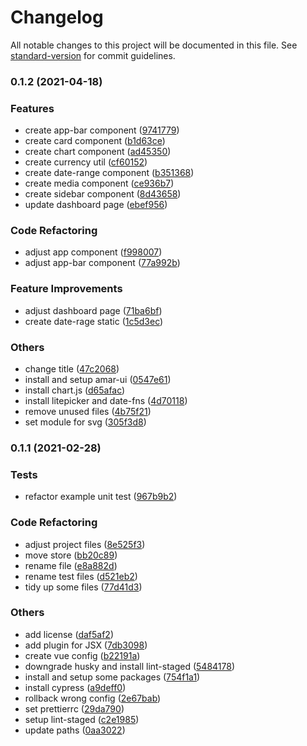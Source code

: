 # Changelog

All notable changes to this project will be documented in this file. See [standard-version](https://github.com/conventional-changelog/standard-version) for commit guidelines.

### 0.1.2 (2021-04-18)


### Features

* create app-bar component ([9741779](https://github.com/andriannus/advotics/commit/9741779a75be60d2712f0aa729123dffce2b0fde))
* create card component ([b1d63ce](https://github.com/andriannus/advotics/commit/b1d63cea4fda0cc86f2a1e27dc2c840eb22fe694))
* create chart component ([ad45350](https://github.com/andriannus/advotics/commit/ad45350f11326a622a7ab82a8a3da0e2351fcc57))
* create currency util ([cf60152](https://github.com/andriannus/advotics/commit/cf60152f70e71c0054f7245cfbc9500dd1dec526))
* create date-range component ([b351368](https://github.com/andriannus/advotics/commit/b3513685f7bf9abc9c91f39380371e983f00b75b))
* create media component ([ce936b7](https://github.com/andriannus/advotics/commit/ce936b7b4d44e231e0134059d5925641becd159b))
* create sidebar component ([8d43658](https://github.com/andriannus/advotics/commit/8d4365892e510048d7dd1264c1d83bd2f41558b0))
* update dashboard page ([ebef956](https://github.com/andriannus/advotics/commit/ebef95687677b0905f53cfa3c300a45dc2653813))


### Code Refactoring

* adjust app component ([f998007](https://github.com/andriannus/advotics/commit/f998007dcd7e116a05bb4cf7e2985ebc5dad4267))
* adjust app-bar component ([77a992b](https://github.com/andriannus/advotics/commit/77a992b75ba16a2d1c3f7bd2e448602ac167f6c9))


### Feature Improvements

* adjust dashboard page ([71ba6bf](https://github.com/andriannus/advotics/commit/71ba6bf37b7a9ec9dad1617fee5101837d51f836))
* create date-rage static ([1c5d3ec](https://github.com/andriannus/advotics/commit/1c5d3ecc254b802e282fcc99fc0b485cd4353221))


### Others

* change title ([47c2068](https://github.com/andriannus/advotics/commit/47c2068867774520633baf13e9c2d15dc51fba84))
* install and setup amar-ui ([0547e61](https://github.com/andriannus/advotics/commit/0547e619367db2d628361614415698c365ded33a))
* install chart.js ([d65afac](https://github.com/andriannus/advotics/commit/d65afacf0de48a66d328ab7ec93cf3528a5ca1bc))
* install litepicker and date-fns ([4d70118](https://github.com/andriannus/advotics/commit/4d701183d47601fedf17d3c69ca92070f3171d71))
* remove unused files ([4b75f21](https://github.com/andriannus/advotics/commit/4b75f219712460523dc800f6a8298aaf7b6716e9))
* set module for svg ([305f3d8](https://github.com/andriannus/advotics/commit/305f3d8087aed82d24920f32e73978804e711050))

### 0.1.1 (2021-02-28)


### Tests

* refactor example unit test ([967b9b2](https://github.com/andriannus/vue3-template/commit/967b9b2728aaad0f4d425bd3e5aa40229b0edd0c))


### Code Refactoring

* adjust project files ([8e525f3](https://github.com/andriannus/vue3-template/commit/8e525f38962ae86eaff6862b9057a7bcad49923b))
* move store ([bb20c89](https://github.com/andriannus/vue3-template/commit/bb20c89d4c3acf4fe395eac50b01fb45ec3e3c4f))
* rename file ([e8a882d](https://github.com/andriannus/vue3-template/commit/e8a882d66c8f6429626d440e91d1b0dee3117eb8))
* rename test files ([d521eb2](https://github.com/andriannus/vue3-template/commit/d521eb2defb4f626b7c76fcdfd35726f7c4d44a0))
* tidy up some files ([77d41d3](https://github.com/andriannus/vue3-template/commit/77d41d357cf7396dee7a093369a46eef26cc5ad5))


### Others

* add license ([daf5af2](https://github.com/andriannus/vue3-template/commit/daf5af2dbba4705ac5e236f1994b38a60b7922df))
* add plugin for JSX ([7db3098](https://github.com/andriannus/vue3-template/commit/7db309859db89c2db71f6f2bf784f8367f03f6b6))
* create vue config ([b22191a](https://github.com/andriannus/vue3-template/commit/b22191a201577ea1c829b3676350411673e24965))
* downgrade husky and install lint-staged ([5484178](https://github.com/andriannus/vue3-template/commit/54841786731f7ae645b40dc992b3f13a22fe2b06))
* install and setup some packages ([754f1a1](https://github.com/andriannus/vue3-template/commit/754f1a16e637faff3b4ca5b086ed2f3b897f9408))
* install cypress ([a9deff0](https://github.com/andriannus/vue3-template/commit/a9deff000cf212e1959e76175a350010ed3a7c7b))
* rollback wrong config ([2e67bab](https://github.com/andriannus/vue3-template/commit/2e67babe522e29dc61d39d6b4b256a68b11fda2a))
* set prettierrc ([29da790](https://github.com/andriannus/vue3-template/commit/29da790d619177f6ef2fa6107f5f7f67e640ede4))
* setup lint-staged ([c2e1985](https://github.com/andriannus/vue3-template/commit/c2e1985b9ce5fe95c25fbe1e752d51c43478df89))
* update paths ([0aa3022](https://github.com/andriannus/vue3-template/commit/0aa3022ae7ab270eacfbccbb31bea9b765709896))
